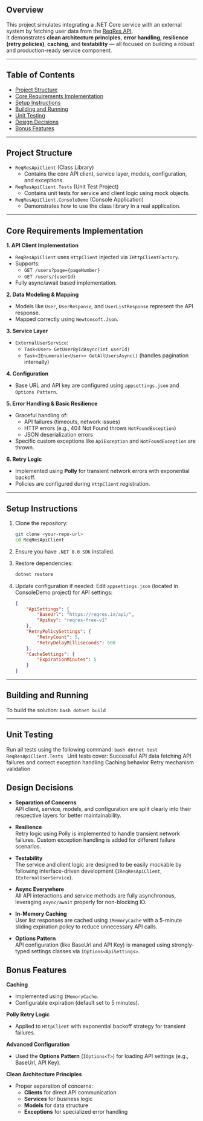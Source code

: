 ## Overview

This project simulates integrating a .NET Core service with an external system by fetching user data from the [ReqRes API](https://reqres.in/).  
It demonstrates **clean architecture principles**, **error handling**, **resilience (retry policies)**, **caching**, and **testability** — all focused on building a robust and production-ready service component.

---

## Table of Contents

- [Project Structure](#project-structure)
- [Core Requirements Implementation](#core-requirements-implementation)
- [Setup Instructions](#setup-instructions)
- [Building and Running](#building-and-running)
- [Unit Testing](#unit-testing)
- [Design Decisions](#design-decisions)
- [Bonus Features](#bonus-features)

---

## Project Structure

- `ReqResApiClient` (Class Library)
  - Contains the core API client, service layer, models, configuration, and exceptions.
- `ReqResApiClient.Tests` (Unit Test Project)
  - Contains unit tests for service and client logic using mock objects.
- `ReqResApiClient.ConsoleDemo` (Console Application)
  - Demonstrates how to use the class library in a real application.

---

## Core Requirements Implementation

**1. API Client Implementation**
- `ReqResApiClient` uses `HttpClient` injected via `IHttpClientFactory`.
- Supports:
  - `GET /users?page={pageNumber}`
  - `GET /users/{userId}`
- Fully async/await based implementation.

**2. Data Modeling & Mapping**
- Models like `User`, `UserResponse`, and `UserListResponse` represent the API response.
- Mapped correctly using `Newtonsoft.Json`.

**3. Service Layer**
- `ExternalUserService`:
  - `Task<User> GetUserByIdAsync(int userId)`
  - `Task<IEnumerable<User>> GetAllUsersAsync()` (handles pagination internally)

**4. Configuration**
- Base URL and API key are configured using `appsettings.json` and `Options Pattern`.

**5. Error Handling & Basic Resilience**
- Graceful handling of:
  - API failures (timeouts, network issues)
  - HTTP errors (e.g., 404 Not Found throws `NotFoundException`)
  - JSON deserialization errors
- Specific custom exceptions like `ApiException` and `NotFoundException` are thrown.

**6. Retry Logic**
- Implemented using **Polly** for transient network errors with exponential backoff.
- Policies are configured during `HttpClient` registration.

---

## Setup Instructions

1. Clone the repository:
    ```bash
    git clone <your-repo-url>
    cd ReqResApiClient
    ```

2. Ensure you have `.NET 8.0 SDK` installed.

3. Restore dependencies:
    ```bash
    dotnet restore
    ```

4. Update configuration if needed:
    Edit `appsettings.json` (located in ConsoleDemo project) for API settings:
    ```json
    {
        "ApiSettings": {
            "BaseUrl": "https://reqres.in/api/",
            "ApiKey": "reqres-free-v1"
        },
        "RetryPolicySettings": {
            "RetryCount": 5,
            "RetryDelayMilliseconds": 600
        },
        "CacheSettings": {
            "ExpirationMinutes": 5
        }
    }
    ```

---

## Building and Running

To build the solution:
    ```bash
    dotnet build
    ```

---

## Unit Testing

Run all tests using the following command:
    ```bash
    dotnet test ReqResApiClient.Tests
    ```
Unit tests cover:
    Successful API data fetching
    API failures and correct exception handling
    Caching behavior
    Retry mechanism validation

## Design Decisions

- **Separation of Concerns**  
  API client, service, models, and configuration are split clearly into their respective layers for better maintainability.

- **Resilience**  
  Retry logic using Polly is implemented to handle transient network failures. Custom exception handling is added for different failure scenarios.

- **Testability**  
  The service and client logic are designed to be easily mockable by following interface-driven development (`IReqResApiClient`, `IExternalUserService`).

- **Async Everywhere**  
  All API interactions and service methods are fully asynchronous, leveraging `async/await` properly for non-blocking IO.

- **In-Memory Caching**  
  User list responses are cached using `IMemoryCache` with a 5-minute sliding expiration policy to reduce unnecessary API calls.

- **Options Pattern**  
  API configuration (like BaseUrl and API Key) is managed using strongly-typed settings classes via `IOptions<ApiSettings>`.


## Bonus Features

**Caching**  
- Implemented using `IMemoryCache`.  
- Configurable expiration (default set to 5 minutes).

**Polly Retry Logic**  
- Applied to `HttpClient` with exponential backoff strategy for transient failures.

**Advanced Configuration**  
- Used the **Options Pattern** (`IOptions<T>`) for loading API settings (e.g., BaseUrl, API Key).

**Clean Architecture Principles**  
- Proper separation of concerns:
  - **Clients** for direct API communication
  - **Services** for business logic
  - **Models** for data structure
  - **Exceptions** for specialized error handling

